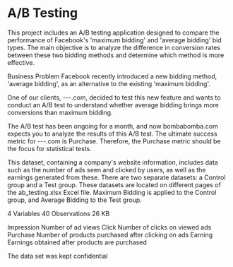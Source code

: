 # A/B Testing

This project includes an A/B testing application designed to compare the performance of Facebook's 'maximum bidding' and 'average bidding' bid types. The main objective is to analyze the difference in conversion rates between these two bidding methods and determine which method is more effective.

Business Problem
Facebook recently introduced a new bidding method, 'average bidding', as an alternative to the existing 'maximum bidding'.

One of our clients, ---.com, decided to test this new feature and wants to conduct an A/B test to understand whether average bidding brings more conversions than maximum bidding.

The A/B test has been ongoing for a month, and now bombabomba.com expects you to analyze the results of this A/B test. The ultimate success metric for ---.com is Purchase. Therefore, the Purchase metric should be the focus for statistical tests.

This dataset, containing a company's website information, includes data such as the number of ads seen and clicked by users, as well as the earnings generated from these. There are two separate datasets: a Control group and a Test group. These datasets are located on different pages of the ab_testing.xlsx Excel file. Maximum Bidding is applied to the Control group, and Average Bidding to the Test group.

4 Variables 40 Observations 26 KB

Impression Number of ad views Click Number of clicks on viewed ads Purchase Number of products purchased after clicking on ads Earning Earnings obtained after products are purchased

The data set was kept confidential
